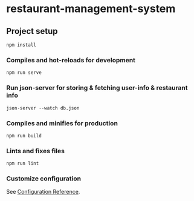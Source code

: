 # restaurant-management-system

## Project setup

```
npm install
```

### Compiles and hot-reloads for development

```
npm run serve
```

### Run json-server for storing & fetching user-info & restaurant info

```
json-server --watch db.json
```

### Compiles and minifies for production

```
npm run build
```

### Lints and fixes files

```
npm run lint
```

### Customize configuration

See [Configuration Reference](https://cli.vuejs.org/config/).
